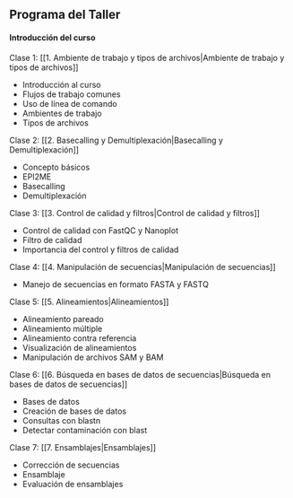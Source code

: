 ## Programa del Taller

#### Introducción del curso

Clase 1: [[1. Ambiente de trabajo y tipos de archivos|Ambiente de trabajo y tipos de archivos]]
- Introducción al curso 
- Flujos de trabajo comunes
- Uso de línea de comando
- Ambientes de trabajo 
- Tipos de archivos

Clase 2: [[2. Basecalling y Demultiplexación|Basecalling y Demultiplexación]]
- Concepto básicos
- EPI2ME
- Basecalling
- Demultiplexación

Clase 3: [[3. Control de calidad y filtros|Control de calidad y filtros]]
- Control de calidad con FastQC y Nanoplot
- Filtro de calidad 
- Importancia del control y filtros de calidad 

Clase 4: [[4. Manipulación de secuencias|Manipulación de secuencias]]
- Manejo de secuencias en formato FASTA y FASTQ 

Clase 5: [[5. Alineamientos|Alineamientos]]
- Alineamiento pareado
- Alineamiento múltiple
- Alineamiento contra referencia  
- Visualización de alineamientos
- Manipulación de archivos SAM y BAM

Clase 6: [[6. Búsqueda en bases de datos de secuencias|Búsqueda en bases de datos de secuencias]]
- Bases de datos
- Creación de bases de datos
- Consultas con blastn
- Detectar contaminación con blast

Clase 7: [[7. Ensamblajes|Ensamblajes]]
- Corrección de secuencias
- Ensamblaje 
- Evaluación de ensamblajes


